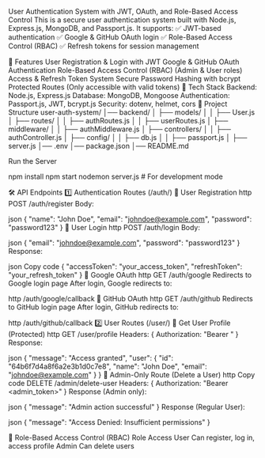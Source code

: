 User Authentication System with JWT, OAuth, and Role-Based Access Control
This is a secure user authentication system built with Node.js, Express.js, MongoDB, and Passport.js. It supports:
✅ JWT-based authentication
✅ Google & GitHub OAuth login
✅ Role-Based Access Control (RBAC)
✅ Refresh tokens for session management

📌 Features
User Registration & Login with JWT
Google & GitHub OAuth Authentication
Role-Based Access Control (RBAC) (Admin & User roles)
Access & Refresh Token System
Secure Password Hashing with bcrypt
Protected Routes (Only accessible with valid tokens)
🚀 Tech Stack
Backend: Node.js, Express.js
Database: MongoDB, Mongoose
Authentication: Passport.js, JWT, bcrypt.js
Security: dotenv, helmet, cors
📂 Project Structure
user-auth-system/
│── backend/
│   ├── models/
│   │   ├── User.js
│   ├── routes/
│   │   ├── authRoutes.js
│   │   ├── userRoutes.js
│   ├── middleware/
│   │   ├── authMiddleware.js
│   ├── controllers/
│   │   ├── authController.js
│   ├── config/
│   │   ├── db.js
│   │   ├── passport.js
│   ├── server.js
│── .env
│── package.json
│── README.md

 Run the Server

npm install
npm start
nodemon server.js  # For development mode

🛠 API Endpoints
1️⃣ Authentication Routes (/auth/)
🔹 User Registration
http
POST /auth/register
Body:

json
{
  "name": "John Doe",
  "email": "johndoe@example.com",
  "password": "password123"
}
🔹 User Login
http
POST /auth/login
Body:

json
{
  "email": "johndoe@example.com",
  "password": "password123"
}
Response:

json
Copy code
{
  "accessToken": "your_access_token",
  "refreshToken": "your_refresh_token"
}
🔹 Google OAuth
http
GET /auth/google
Redirects to Google login page
After login, Google redirects to:

http
/auth/google/callback
🔹 GitHub OAuth
http
GET /auth/github
Redirects to GitHub login page
After login, GitHub redirects to:

http
/auth/github/callback
2️⃣ User Routes (/user/)
🔹 Get User Profile (Protected)
http
GET /user/profile
Headers: { Authorization: "Bearer <token>" }
Response:

json
{
  "message": "Access granted",
  "user": {
    "id": "64b6f7d4a8f6a2e3b1d0c7e8",
    "name": "John Doe",
    "email": "johndoe@example.com"
  }
}
🔹 Admin-Only Route (Delete a User)
http
Copy code
DELETE /admin/delete-user
Headers: { Authorization: "Bearer <admin_token>" }
Response (Admin only):

json
{ "message": "Admin action successful" }
Response (Regular User):

json
{ "message": "Access Denied: Insufficient permissions" }

🔐 Role-Based Access Control (RBAC)
Role	Access
User	Can register, log in, access profile
Admin	Can delete users